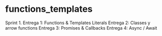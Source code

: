 # functions_templates
Sprint 1. Entrega 1: Functions &amp; Templates Literals
          Entrega 2: Classes y arrow functions
          Entrega 3: Promises & Callbacks
          Entrega 4: Async / Await
